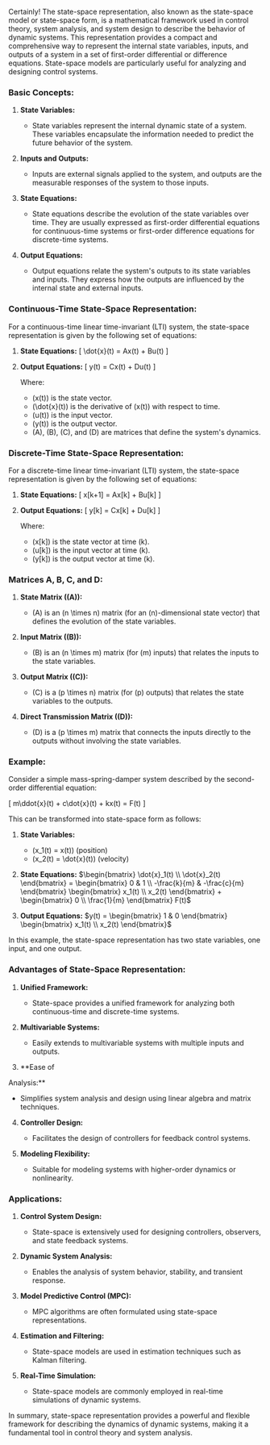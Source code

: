 Certainly! The state-space representation, also known as the state-space model or state-space form, is a mathematical framework used in control theory, system analysis, and system design to describe the behavior of dynamic systems. This representation provides a compact and comprehensive way to represent the internal state variables, inputs, and outputs of a system in a set of first-order differential or difference equations. State-space models are particularly useful for analyzing and designing control systems.

### Basic Concepts:

1. **State Variables:**
   - State variables represent the internal dynamic state of a system. These variables encapsulate the information needed to predict the future behavior of the system.

2. **Inputs and Outputs:**
   - Inputs are external signals applied to the system, and outputs are the measurable responses of the system to those inputs.

3. **State Equations:**
   - State equations describe the evolution of the state variables over time. They are usually expressed as first-order differential equations for continuous-time systems or first-order difference equations for discrete-time systems.

4. **Output Equations:**
   - Output equations relate the system's outputs to its state variables and inputs. They express how the outputs are influenced by the internal state and external inputs.

### Continuous-Time State-Space Representation:

For a continuous-time linear time-invariant (LTI) system, the state-space representation is given by the following set of equations:

1. **State Equations:**
   \[ \dot{x}(t) = Ax(t) + Bu(t) \]

2. **Output Equations:**
   \[ y(t) = Cx(t) + Du(t) \]

   Where:
   - \(x(t)\) is the state vector.
   - \(\dot{x}(t)\) is the derivative of \(x(t)\) with respect to time.
   - \(u(t)\) is the input vector.
   - \(y(t)\) is the output vector.
   - \(A\), \(B\), \(C\), and \(D\) are matrices that define the system's dynamics.

### Discrete-Time State-Space Representation:

For a discrete-time linear time-invariant (LTI) system, the state-space representation is given by the following set of equations:

1. **State Equations:**
   \[ x[k+1] = Ax[k] + Bu[k] \]

2. **Output Equations:**
   \[ y[k] = Cx[k] + Du[k] \]

   Where:
   - \(x[k]\) is the state vector at time \(k\).
   - \(u[k]\) is the input vector at time \(k\).
   - \(y[k]\) is the output vector at time \(k\).

### Matrices A, B, C, and D:

1. **State Matrix (\(A\)):**
   - \(A\) is an \(n \times n\) matrix (for an \(n\)-dimensional state vector) that defines the evolution of the state variables.

2. **Input Matrix (\(B\)):**
   - \(B\) is an \(n \times m\) matrix (for \(m\) inputs) that relates the inputs to the state variables.

3. **Output Matrix (\(C\)):**
   - \(C\) is a \(p \times n\) matrix (for \(p\) outputs) that relates the state variables to the outputs.

4. **Direct Transmission Matrix (\(D\)):**
   - \(D\) is a \(p \times m\) matrix that connects the inputs directly to the outputs without involving the state variables.

### Example:

Consider a simple mass-spring-damper system described by the second-order differential equation:

\[ m\ddot{x}(t) + c\dot{x}(t) + kx(t) = F(t) \]

This can be transformed into state-space form as follows:

1. **State Variables:**
   - \(x_1(t) = x(t)\) (position)
   - \(x_2(t) = \dot{x}(t)\) (velocity)

2. **State Equations:**
   $\begin{bmatrix} \dot{x}_1(t) \\ \dot{x}_2(t) \end{bmatrix} = \begin{bmatrix} 0 & 1 \\ -\frac{k}{m} & -\frac{c}{m} \end{bmatrix} \begin{bmatrix} x_1(t) \\ x_2(t) \end{bmatrix} + \begin{bmatrix} 0 \\ \frac{1}{m} \end{bmatrix} F(t)$

3. **Output Equations:**
   $y(t) = \begin{bmatrix} 1 & 0 \end{bmatrix} \begin{bmatrix} x_1(t) \\ x_2(t) \end{bmatrix}$

In this example, the state-space representation has two state variables, one input, and one output.

### Advantages of State-Space Representation:

1. **Unified Framework:**
   - State-space provides a unified framework for analyzing both continuous-time and discrete-time systems.

2. **Multivariable Systems:**
   - Easily extends to multivariable systems with multiple inputs and outputs.

3. **Ease of

 Analysis:**
   - Simplifies system analysis and design using linear algebra and matrix techniques.

4. **Controller Design:**
   - Facilitates the design of controllers for feedback control systems.

5. **Modeling Flexibility:**
   - Suitable for modeling systems with higher-order dynamics or nonlinearity.

### Applications:

1. **Control System Design:**
   - State-space is extensively used for designing controllers, observers, and state feedback systems.

2. **Dynamic System Analysis:**
   - Enables the analysis of system behavior, stability, and transient response.

3. **Model Predictive Control (MPC):**
   - MPC algorithms are often formulated using state-space representations.

4. **Estimation and Filtering:**
   - State-space models are used in estimation techniques such as Kalman filtering.

5. **Real-Time Simulation:**
   - State-space models are commonly employed in real-time simulations of dynamic systems.

In summary, state-space representation provides a powerful and flexible framework for describing the dynamics of dynamic systems, making it a fundamental tool in control theory and system analysis.